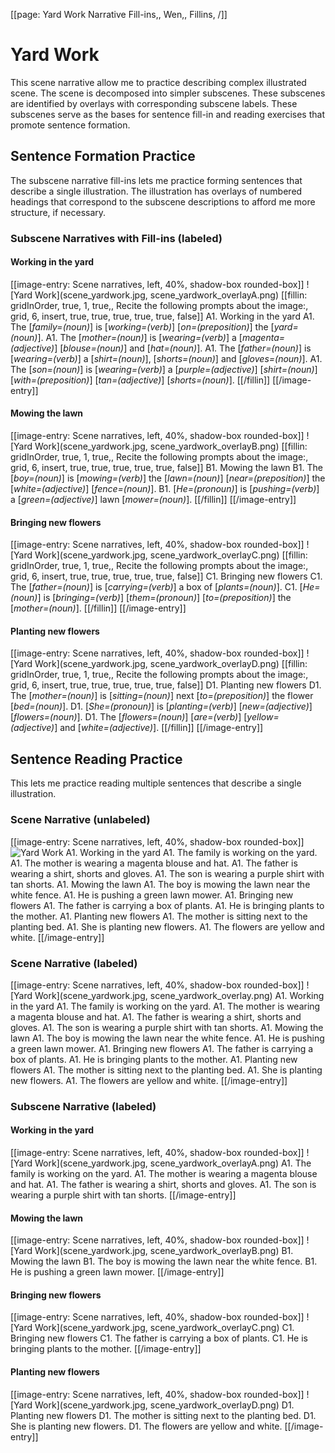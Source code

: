 [[page: Yard Work Narrative Fill-ins,, Wen,, Fillins, /]]
# Yard Work
This scene narrative allow me to practice describing complex illustrated scene. The scene is decomposed into simpler subscenes. These subscenes are identified by overlays with corresponding subscene labels. These subscenes serve as the bases for sentence fill-in and reading exercises that promote sentence formation.
## Sentence Formation Practice
The subscene narrative fill-ins lets me practice forming sentences that describe a single illustration. The illustration has overlays of numbered headings that correspond to the subscene descriptions to afford me more structure, if necessary.
### Subscene Narratives with Fill-ins (labeled)
#### Working in the yard
[[image-entry: Scene narratives, left, 40%, shadow-box rounded-box]]
![Yard Work](scene_yardwork.jpg, scene_yardwork_overlayA.png)
[[fillin: gridInOrder, true, 1, true,, Recite the following prompts about the image:, grid, 6, insert, true, true, true, true, true, false]]
A1. Working in the yard
  A1. The [_family=(noun)_] is [_working=(verb)_] [_on=(preposition)_] the [_yard=(noun)_].
  A1. The [_mother=(noun)_] is [_wearing=(verb)_] a [_magenta=(adjective)_] [_blouse=(noun)_] and [_hat=(noun)_].
  A1. The [_father=(noun)_] is [_wearing=(verb)_] a [_shirt=(noun)_], [_shorts=(noun)_] and [_gloves=(noun)_].
  A1. The [_son=(noun)_] is [_wearing=(verb)_] a [_purple=(adjective)_] [_shirt=(noun)_] [_with=(preposition)_] [_tan=(adjective)_] [_shorts=(noun)_].
[[/fillin]]
[[/image-entry]]
#### Mowing the lawn
[[image-entry: Scene narratives, left, 40%, shadow-box rounded-box]]
![Yard Work](scene_yardwork.jpg, scene_yardwork_overlayB.png)
[[fillin: gridInOrder, true, 1, true,, Recite the following prompts about the image:, grid, 6, insert, true, true, true, true, true, false]]
B1. Mowing the lawn
  B1. The [_boy=(noun)_] is [_mowing=(verb)_] the [_lawn=(noun)_] [_near=(preposition)_] the [_white=(adjective)_] [_fence=(noun)_].
  B1. [_He=(pronoun)_] is [_pushing=(verb)_] a [_green=(adjective)_] lawn [_mower=(noun)_].
[[/fillin]]
[[/image-entry]]
#### Bringing new flowers
[[image-entry: Scene narratives, left, 40%, shadow-box rounded-box]]
![Yard Work](scene_yardwork.jpg, scene_yardwork_overlayC.png)
[[fillin: gridInOrder, true, 1, true,, Recite the following prompts about the image:, grid, 6, insert, true, true, true, true, true, false]]
C1. Bringing new flowers
  C1. The [_father=(noun)_] is [_carrying=(verb)_] a box of [_plants=(noun)_].
  C1. [_He=(noun)_] is [_bringing=(verb)_] [_them=(pronoun)_] [_to=(preposition)_] the [_mother=(noun)_].
[[/fillin]]
[[/image-entry]]
#### Planting new flowers
[[image-entry: Scene narratives, left, 40%, shadow-box rounded-box]]
![Yard Work](scene_yardwork.jpg, scene_yardwork_overlayD.png)
[[fillin: gridInOrder, true, 1, true,, Recite the following prompts about the image:, grid, 6, insert, true, true, true, true, true, false]]
D1. Planting new flowers
  D1. The [_mother=(noun)_] is [_sitting=(noun)_] next [_to=(preposition)_] the flower [_bed=(noun)_].
  D1. [_She=(pronoun)_] is [_planting=(verb)_] [_new=(adjective)_] [_flowers=(noun)_].
  D1. The [_flowers=(noun)_] [_are=(verb)_] [_yellow=(adjective)_] and [_white=(adjective)_].
[[/fillin]]
[[/image-entry]]
## Sentence Reading Practice
This lets me practice reading multiple sentences that describe a single illustration.
### Scene Narrative (unlabeled)
[[image-entry: Scene narratives, left, 40%, shadow-box rounded-box]]
![Yard Work](scene_yardwork.jpg)
A1. Working in the yard
  A1. The family is working on the yard.
  A1. The mother is wearing a magenta blouse and hat.
  A1. The father is wearing a shirt, shorts and gloves.
  A1. The son is wearing a purple shirt with tan shorts.
A1. Mowing the lawn
  A1. The boy is mowing the lawn near the white fence.
  A1. He is pushing a green lawn mower.
A1. Bringing new flowers
  A1. The father is carrying a box of plants.
  A1. He is bringing plants to the mother.
A1. Planting new flowers
  A1. The mother is sitting next to the planting bed.
  A1. She is planting new flowers.
  A1. The flowers are yellow and white.
[[/image-entry]]
### Scene Narrative (labeled)
[[image-entry: Scene narratives, left, 40%, shadow-box rounded-box]]
![Yard Work](scene_yardwork.jpg, scene_yardwork_overlay.png)
A1. Working in the yard
  A1. The family is working on the yard.
  A1. The mother is wearing a magenta blouse and hat.
  A1. The father is wearing a shirt, shorts and gloves.
  A1. The son is wearing a purple shirt with tan shorts.
A1. Mowing the lawn
  A1. The boy is mowing the lawn near the white fence.
  A1. He is pushing a green lawn mower.
A1. Bringing new flowers
  A1. The father is carrying a box of plants.
  A1. He is bringing plants to the mother.
A1. Planting new flowers
  A1. The mother is sitting next to the planting bed.
  A1. She is planting new flowers.
  A1. The flowers are yellow and white.
[[/image-entry]]
### Subscene Narrative (labeled)
#### Working in the yard
[[image-entry: Scene narratives, left, 40%, shadow-box rounded-box]]
![Yard Work](scene_yardwork.jpg, scene_yardwork_overlayA.png)
A1. The family is working on the yard.
  A1. The mother is wearing a magenta blouse and hat.
  A1. The father is wearing a shirt, shorts and gloves.
  A1. The son is wearing a purple shirt with tan shorts.
[[/image-entry]]
#### Mowing the lawn
[[image-entry: Scene narratives, left, 40%, shadow-box rounded-box]]
![Yard Work](scene_yardwork.jpg, scene_yardwork_overlayB.png)
B1. Mowing the lawn
  B1. The boy is mowing the lawn near the white fence.
  B1. He is pushing a green lawn mower.
[[/image-entry]]
#### Bringing new flowers
[[image-entry: Scene narratives, left, 40%, shadow-box rounded-box]]
![Yard Work](scene_yardwork.jpg, scene_yardwork_overlayC.png)
C1. Bringing new flowers
  C1. The father is carrying a box of plants.
  C1. He is bringing plants to the mother.
[[/image-entry]]
#### Planting new flowers
[[image-entry: Scene narratives, left, 40%, shadow-box rounded-box]]
![Yard Work](scene_yardwork.jpg, scene_yardwork_overlayD.png)
D1. Planting new flowers
  D1. The mother is sitting next to the planting bed.
  D1. She is planting new flowers.
  D1. The flowers are yellow and white.
[[/image-entry]]

